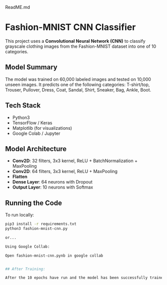 ReadME.md

# Fashion-MNIST CNN Classifier

This project uses a **Convolutional Neural Network (CNN)** to classify grayscale clothing images from the Fashion-MNIST dataset into one of 10 categories.

## Model Summary

The model was trained on 60,000 labeled images and tested on 10,000 unseen images. It predicts one of the following categories: T-shirt/top, Trouser, Pullover, Dress, Coat, Sandal, Shirt, Sneaker, Bag, Ankle, Boot.


## Tech Stack

- Python3
- TensorFlow / Keras
- Matplotlib (for visualizations)
- Google Colab / Jupyter

## Model Architecture

- **Conv2D**: 32 filters, 3x3 kernel, ReLU + BatchNormalization + MaxPooling
- **Conv2D**: 64 filters, 3x3 kernel, ReLU + MaxPooling
- **Flatten**
- **Dense Layer**: 64 neurons with Dropout
- **Output Layer**: 10 neurons with Softmax


## Running the Code

To run locally:

```bash 
pip3 install -r requirements.txt
python3 fashion-mnist-cnn.py

or...

Using Google Collab:

Open fashion-mnist-cnn.pynb in google collab


## After Training:

After the 10 epochs have run and the model has been successfully trained you can then change the  value for "index" in PT2_Predictions which corresponds to images in the data set that the model will then predict by showing you the action and predicted category.  
